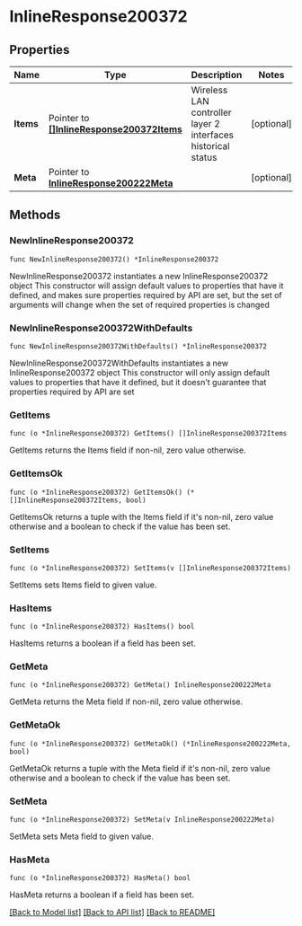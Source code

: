 # InlineResponse200372

## Properties

Name | Type | Description | Notes
------------ | ------------- | ------------- | -------------
**Items** | Pointer to [**[]InlineResponse200372Items**](InlineResponse200372Items.md) | Wireless LAN controller layer 2 interfaces historical status | [optional] 
**Meta** | Pointer to [**InlineResponse200222Meta**](InlineResponse200222Meta.md) |  | [optional] 

## Methods

### NewInlineResponse200372

`func NewInlineResponse200372() *InlineResponse200372`

NewInlineResponse200372 instantiates a new InlineResponse200372 object
This constructor will assign default values to properties that have it defined,
and makes sure properties required by API are set, but the set of arguments
will change when the set of required properties is changed

### NewInlineResponse200372WithDefaults

`func NewInlineResponse200372WithDefaults() *InlineResponse200372`

NewInlineResponse200372WithDefaults instantiates a new InlineResponse200372 object
This constructor will only assign default values to properties that have it defined,
but it doesn't guarantee that properties required by API are set

### GetItems

`func (o *InlineResponse200372) GetItems() []InlineResponse200372Items`

GetItems returns the Items field if non-nil, zero value otherwise.

### GetItemsOk

`func (o *InlineResponse200372) GetItemsOk() (*[]InlineResponse200372Items, bool)`

GetItemsOk returns a tuple with the Items field if it's non-nil, zero value otherwise
and a boolean to check if the value has been set.

### SetItems

`func (o *InlineResponse200372) SetItems(v []InlineResponse200372Items)`

SetItems sets Items field to given value.

### HasItems

`func (o *InlineResponse200372) HasItems() bool`

HasItems returns a boolean if a field has been set.

### GetMeta

`func (o *InlineResponse200372) GetMeta() InlineResponse200222Meta`

GetMeta returns the Meta field if non-nil, zero value otherwise.

### GetMetaOk

`func (o *InlineResponse200372) GetMetaOk() (*InlineResponse200222Meta, bool)`

GetMetaOk returns a tuple with the Meta field if it's non-nil, zero value otherwise
and a boolean to check if the value has been set.

### SetMeta

`func (o *InlineResponse200372) SetMeta(v InlineResponse200222Meta)`

SetMeta sets Meta field to given value.

### HasMeta

`func (o *InlineResponse200372) HasMeta() bool`

HasMeta returns a boolean if a field has been set.


[[Back to Model list]](../README.md#documentation-for-models) [[Back to API list]](../README.md#documentation-for-api-endpoints) [[Back to README]](../README.md)


